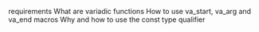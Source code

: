 requirements
What are variadic functions
How to use va_start, va_arg and va_end macros
Why and how to use the const type qualifier
